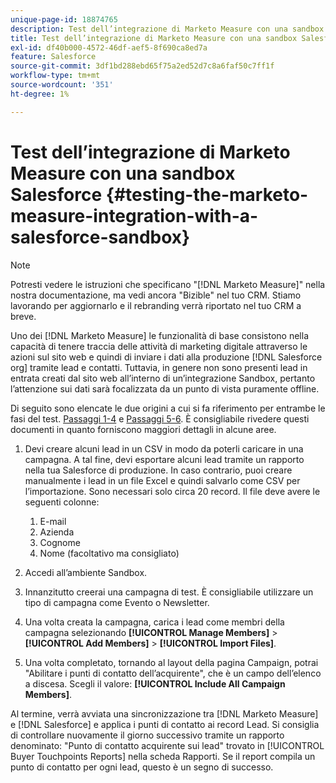 ```yaml
---
unique-page-id: 18874765
description: Test dell’integrazione di Marketo Measure con una sandbox Salesforce - [!DNL Marketo Measure] - Documentazione del prodotto
title: Test dell’integrazione di Marketo Measure con una sandbox Salesforce
exl-id: df40b000-4572-46df-aef5-8f690ca8ed7a
feature: Salesforce
source-git-commit: 3df1bd288ebd65f75a2ed52d7c8a6faf50c7ff1f
workflow-type: tm+mt
source-wordcount: '351'
ht-degree: 1%

---
```


# Test dell’integrazione di Marketo Measure con una sandbox Salesforce {#testing-the-marketo-measure-integration-with-a-salesforce-sandbox}

>[!NOTE]
>
>Potresti vedere le istruzioni che specificano &quot;[!DNL Marketo Measure]&quot; nella nostra documentazione, ma vedi ancora &quot;Bizible&quot; nel tuo CRM. Stiamo lavorando per aggiornarlo e il rebranding verrà riportato nel tuo CRM a breve.

Uno dei [!DNL Marketo Measure] le funzionalità di base consistono nella capacità di tenere traccia delle attività di marketing digitale attraverso le azioni sul sito web e quindi di inviare i dati alla produzione [!DNL Salesforce org] tramite lead e contatti. Tuttavia, in genere non sono presenti lead in entrata creati dal sito web all’interno di un’integrazione Sandbox, pertanto l’attenzione sui dati sarà focalizzata da un punto di vista puramente offline.

Di seguito sono elencate le due origini a cui si fa riferimento per entrambe le fasi del test. [Passaggi 1-4](https://help.salesforce.com/apex/HTViewHelpDoc?id=lead_import_wizard.htm&amp;language=en_US) e [Passaggi 5-6](/help/channel-tracking-and-setup/offline-channels/deprecated-processes/syncing-offline-campaigns.md). È consigliabile rivedere questi documenti in quanto forniscono maggiori dettagli in alcune aree.

1. Devi creare alcuni lead in un CSV in modo da poterli caricare in una campagna. A tal fine, devi esportare alcuni lead tramite un rapporto nella tua Salesforce di produzione. In caso contrario, puoi creare manualmente i lead in un file Excel e quindi salvarlo come CSV per l’importazione. Sono necessari solo circa 20 record. Il file deve avere le seguenti colonne:

   1. E-mail
   1. Azienda
   1. Cognome
   1. Nome (facoltativo ma consigliato)

1. Accedi all’ambiente Sandbox.
1. Innanzitutto creerai una campagna di test. È consigliabile utilizzare un tipo di campagna come Evento o Newsletter.
1. Una volta creata la campagna, carica i lead come membri della campagna selezionando **[!UICONTROL Manage Members]** > **[!UICONTROL Add Members]** > **[!UICONTROL Import Files]**.
1. Una volta completato, tornando al layout della pagina Campaign, potrai &quot;Abilitare i punti di contatto dell’acquirente&quot;, che è un campo dell’elenco a discesa. Scegli il valore: **[!UICONTROL Include All Campaign Members]**.

Al termine, verrà avviata una sincronizzazione tra [!DNL Marketo Measure] e [!DNL Salesforce] e applica i punti di contatto ai record Lead. Si consiglia di controllare nuovamente il giorno successivo tramite un rapporto denominato: &quot;Punto di contatto acquirente sui lead&quot; trovato in [!UICONTROL Buyer Touchpoints Reports] nella scheda Rapporti. Se il report compila un punto di contatto per ogni lead, questo è un segno di successo.
